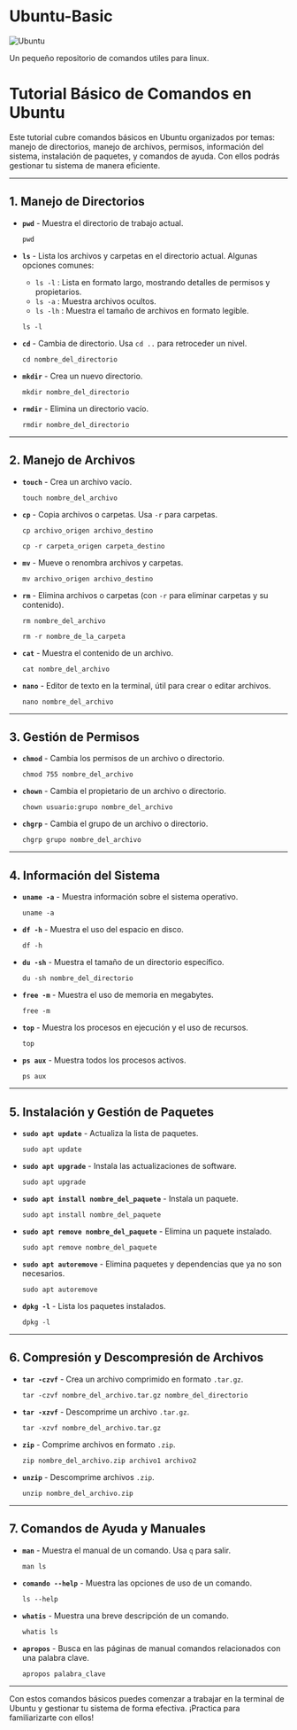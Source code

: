 # Ubuntu-Basic

![Ubuntu](https://img.shields.io/badge/Ubuntu-E95420?style=for-the-badge&logo=ubuntu&logoColor=white)

Un pequeño repositorio de comandos utiles para linux.



# Tutorial Básico de Comandos en Ubuntu

Este tutorial cubre comandos básicos en Ubuntu organizados por temas: manejo de directorios, manejo de archivos, permisos, información del sistema, instalación de paquetes, y comandos de ayuda. Con ellos podrás gestionar tu sistema de manera eficiente.

---

## 1. Manejo de Directorios

- **`pwd`** - Muestra el directorio de trabajo actual.
  
  `pwd`

- **`ls`** - Lista los archivos y carpetas en el directorio actual. Algunas opciones comunes:
  
  - `ls -l` : Lista en formato largo, mostrando detalles de permisos y propietarios.
  - `ls -a` : Muestra archivos ocultos.
  - `ls -lh` : Muestra el tamaño de archivos en formato legible.
  
  `ls -l`

- **`cd`** - Cambia de directorio. Usa `cd ..` para retroceder un nivel.
  
  `cd nombre_del_directorio`

- **`mkdir`** - Crea un nuevo directorio.
  
  `mkdir nombre_del_directorio`

- **`rmdir`** - Elimina un directorio vacío.
  
  `rmdir nombre_del_directorio`

---

## 2. Manejo de Archivos

- **`touch`** - Crea un archivo vacío.
  
  `touch nombre_del_archivo`

- **`cp`** - Copia archivos o carpetas. Usa `-r` para carpetas.
  
  `cp archivo_origen archivo_destino`
  
  `cp -r carpeta_origen carpeta_destino`

- **`mv`** - Mueve o renombra archivos y carpetas.
  
  `mv archivo_origen archivo_destino`

- **`rm`** - Elimina archivos o carpetas (con `-r` para eliminar carpetas y su contenido).
  
  `rm nombre_del_archivo`
  
  `rm -r nombre_de_la_carpeta`

- **`cat`** - Muestra el contenido de un archivo.
  
  `cat nombre_del_archivo`

- **`nano`** - Editor de texto en la terminal, útil para crear o editar archivos.
  
  `nano nombre_del_archivo`

---

## 3. Gestión de Permisos

- **`chmod`** - Cambia los permisos de un archivo o directorio.
  
  `chmod 755 nombre_del_archivo`

- **`chown`** - Cambia el propietario de un archivo o directorio.
  
  `chown usuario:grupo nombre_del_archivo`

- **`chgrp`** - Cambia el grupo de un archivo o directorio.
  
  `chgrp grupo nombre_del_archivo`

---

## 4. Información del Sistema

- **`uname -a`** - Muestra información sobre el sistema operativo.
  
  `uname -a`

- **`df -h`** - Muestra el uso del espacio en disco.
  
  `df -h`

- **`du -sh`** - Muestra el tamaño de un directorio específico.
  
  `du -sh nombre_del_directorio`

- **`free -m`** - Muestra el uso de memoria en megabytes.
  
  `free -m`

- **`top`** - Muestra los procesos en ejecución y el uso de recursos.
  
  `top`

- **`ps aux`** - Muestra todos los procesos activos.
  
  `ps aux`

---

## 5. Instalación y Gestión de Paquetes

- **`sudo apt update`** - Actualiza la lista de paquetes.
  
  `sudo apt update`

- **`sudo apt upgrade`** - Instala las actualizaciones de software.
  
  `sudo apt upgrade`

- **`sudo apt install nombre_del_paquete`** - Instala un paquete.
  
  `sudo apt install nombre_del_paquete`

- **`sudo apt remove nombre_del_paquete`** - Elimina un paquete instalado.
  
  `sudo apt remove nombre_del_paquete`

- **`sudo apt autoremove`** - Elimina paquetes y dependencias que ya no son necesarios.
  
  `sudo apt autoremove`

- **`dpkg -l`** - Lista los paquetes instalados.
  
  `dpkg -l`

---

## 6. Compresión y Descompresión de Archivos

- **`tar -czvf`** - Crea un archivo comprimido en formato `.tar.gz`.
  
  `tar -czvf nombre_del_archivo.tar.gz nombre_del_directorio`

- **`tar -xzvf`** - Descomprime un archivo `.tar.gz`.
  
  `tar -xzvf nombre_del_archivo.tar.gz`

- **`zip`** - Comprime archivos en formato `.zip`.
  
  `zip nombre_del_archivo.zip archivo1 archivo2`

- **`unzip`** - Descomprime archivos `.zip`.
  
  `unzip nombre_del_archivo.zip`

---

## 7. Comandos de Ayuda y Manuales

- **`man`** - Muestra el manual de un comando. Usa `q` para salir.
  
  `man ls`

- **`comando --help`** - Muestra las opciones de uso de un comando.
  
  `ls --help`

- **`whatis`** - Muestra una breve descripción de un comando.
  
  `whatis ls`

- **`apropos`** - Busca en las páginas de manual comandos relacionados con una palabra clave.
  
  `apropos palabra_clave`

---

Con estos comandos básicos puedes comenzar a trabajar en la terminal de Ubuntu y gestionar tu sistema de forma efectiva. ¡Practica para familiarizarte con ellos!


